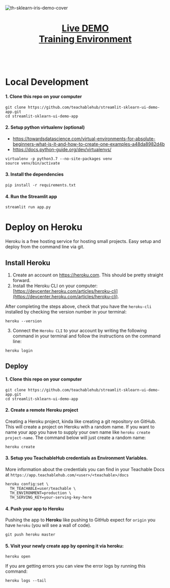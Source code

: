 ![th-sklearn-iris-demo-cover](https://media-blog.sashido.io/content/images/2021/08/th-sklearn-iris-demo-cover.jpeg)
<h1>
  <p align="center">
    <a href="https://th-iris-demo.herokuapp.com/" target="_blank">Live DEMO</a>
    <br/>
    <a href="https://deepnote.com/project/TeachableHub-eXmrWiQKTm6fXJFLzxxCpA/%2F0_getting-started-sklearn.ipynb" target="_blank">Training Environment</a>
  </p>
</h1>
<br /><br />

# Local Development

#### 1. Clone this repo on your computer

```
git clone https://github.com/teachablehub/streamlit-sklearn-ui-demo-app.git
cd streamlit-sklearn-ui-demo-app
```

#### 2. Setup python virtualenv (optional)

- https://towardsdatascience.com/virtual-environments-for-absolute-beginners-what-is-it-and-how-to-create-one-examples-a48da8982d4b
- https://docs.python-guide.org/dev/virtualenvs/

```
virtualenv -p python3.7 --no-site-packages venv
source venv/bin/activate
```

#### 3. Install the dependencies

```
pip install -r requirements.txt
```

#### 4. Run the Streamlit app

```
streamlit run app.py
```

# Deploy on Heroku

Heroku is a free hosting service for hosting small projects. Easy setup and deploy from the command line via git.

## Install Heroku

1. Create an account on https://heroku.com. This should be pretty straight forward.
2. Install the Heroku CLI on your computer: [https://devcenter.heroku.com/articles/heroku-cli](https://devcenter.heroku.com/articles/heroku-cli).

After completing the steps above, check that you have the `heroku-cli` installed by checking the version number in your terminal:

```
heroku --version
```

3. Connect the `Heroku CLI` to your account by writing the following command in your terminal and follow the instructions on the command line:

```
heroku login
```

## Deploy

#### 1. Clone this repo on your computer

```
git clone https://github.com/teachablehub/streamlit-sklearn-ui-demo-app.git
cd streamlit-sklearn-ui-demo-app
```

#### 2. Create a remote Heroku project
Creating a Heroku project, kinda like creating a git repository on GitHub. This will create a project on Heroku with a random name. If you want to name your app you have to supply your own name like `heroku create project-name`. The command below will just create a random name:

```
heroku create
```

#### 3. Setup you TeachableHub credentials as Environment Variables.

More information about the credentials you can find in your Teachable Docs at `https://app.teachablehub.com/<user>/<teachable>/docs`

```
heroku config:set \
  TH_TEACHABLE=user/teachable \
  TH_ENVIRONMENT=production \
  TH_SERVING_KEY=your-serving-key-here
```

#### 4. Push your app to Heroku

Pushing the app to **Heroku** like pushing to GitHub expect for `origin` you have `heroku` (you will see a wall of code).

```
git push heroku master
```

#### 5. Visit your newly create app by opening it via heroku:

```
heroku open
```

If you are getting errors you can view the error logs by running this command:

```
heroku logs --tail
```
